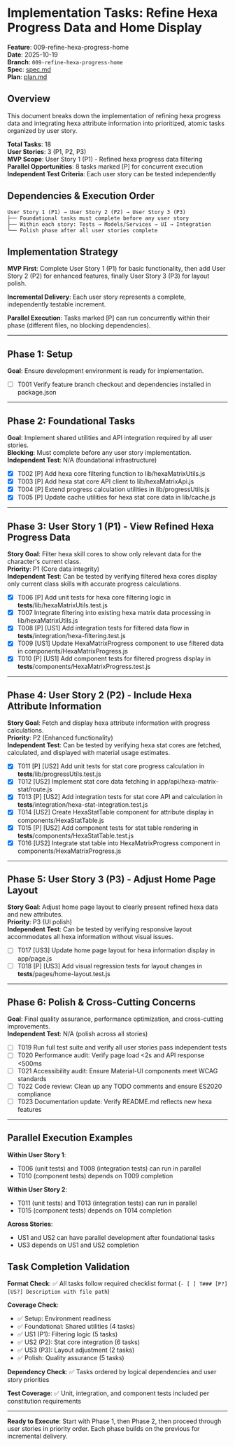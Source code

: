 # Implementation Tasks: Refine Hexa Progress Data and Home Display

**Feature**: 009-refine-hexa-progress-home  
**Date**: 2025-10-19  
**Branch**: `009-refine-hexa-progress-home`  
**Spec**: [spec.md](./spec.md)  
**Plan**: [plan.md](./plan.md)

## Overview

This document breaks down the implementation of refining hexa progress data and integrating hexa attribute information into prioritized, atomic tasks organized by user story.

**Total Tasks**: 18  
**User Stories**: 3 (P1, P2, P3)  
**MVP Scope**: User Story 1 (P1) - Refined hexa progress data filtering  
**Parallel Opportunities**: 8 tasks marked [P] for concurrent execution  
**Independent Test Criteria**: Each user story can be tested independently

## Dependencies & Execution Order

```
User Story 1 (P1) → User Story 2 (P2) → User Story 3 (P3)
├── Foundational tasks must complete before any user story
├── Within each story: Tests → Models/Services → UI → Integration
└── Polish phase after all user stories complete
```

## Implementation Strategy

**MVP First**: Complete User Story 1 (P1) for basic functionality, then add User Story 2 (P2) for enhanced features, finally User Story 3 (P3) for layout polish.

**Incremental Delivery**: Each user story represents a complete, independently testable increment.

**Parallel Execution**: Tasks marked [P] can run concurrently within their phase (different files, no blocking dependencies).

---

## Phase 1: Setup

**Goal**: Ensure development environment is ready for implementation.

- [ ] T001 Verify feature branch checkout and dependencies installed in package.json

---

## Phase 2: Foundational Tasks

**Goal**: Implement shared utilities and API integration required by all user stories.  
**Blocking**: Must complete before any user story implementation.  
**Independent Test**: N/A (foundational infrastructure)

- [x] T002 [P] Add hexa core filtering function to lib/hexaMatrixUtils.js
- [x] T003 [P] Add hexa stat core API client to lib/hexaMatrixApi.js
- [x] T004 [P] Extend progress calculation utilities in lib/progressUtils.js
- [x] T005 [P] Update cache utilities for hexa stat core data in lib/cache.js

---

## Phase 3: User Story 1 (P1) - View Refined Hexa Progress Data

**Story Goal**: Filter hexa skill cores to show only relevant data for the character's current class.  
**Priority**: P1 (Core data integrity)  
**Independent Test**: Can be tested by verifying filtered hexa cores display only current class skills with accurate progress calculations.

- [x] T006 [P] Add unit tests for hexa core filtering logic in **tests**/lib/hexaMatrixUtils.test.js
- [x] T007 Integrate filtering into existing hexa matrix data processing in lib/hexaMatrixUtils.js
- [x] T008 [P] [US1] Add integration tests for filtered data flow in **tests**/integration/hexa-filtering.test.js
- [x] T009 [US1] Update HexaMatrixProgress component to use filtered data in components/HexaMatrixProgress.js
- [x] T010 [P] [US1] Add component tests for filtered progress display in **tests**/components/HexaMatrixProgress.test.js

---

## Phase 4: User Story 2 (P2) - Include Hexa Attribute Information

**Story Goal**: Fetch and display hexa attribute information with progress calculations.  
**Priority**: P2 (Enhanced functionality)  
**Independent Test**: Can be tested by verifying hexa stat cores are fetched, calculated, and displayed with material usage estimates.

- [x] T011 [P] [US2] Add unit tests for stat core progress calculation in **tests**/lib/progressUtils.test.js
- [x] T012 [US2] Implement stat core data fetching in app/api/hexa-matrix-stat/route.js
- [x] T013 [P] [US2] Add integration tests for stat core API and calculation in **tests**/integration/hexa-stat-integration.test.js
- [x] T014 [US2] Create HexaStatTable component for attribute display in components/HexaStatTable.js
- [x] T015 [P] [US2] Add component tests for stat table rendering in **tests**/components/HexaStatTable.test.js
- [x] T016 [US2] Integrate stat table into HexaMatrixProgress component in components/HexaMatrixProgress.js

---

## Phase 5: User Story 3 (P3) - Adjust Home Page Layout

**Story Goal**: Adjust home page layout to clearly present refined hexa data and new attributes.  
**Priority**: P3 (UI polish)  
**Independent Test**: Can be tested by verifying responsive layout accommodates all hexa information without visual issues.

- [ ] T017 [US3] Update home page layout for hexa information display in app/page.js
- [ ] T018 [P] [US3] Add visual regression tests for layout changes in **tests**/pages/home-layout.test.js

---

## Phase 6: Polish & Cross-Cutting Concerns

**Goal**: Final quality assurance, performance optimization, and cross-cutting improvements.  
**Independent Test**: N/A (polish across all stories)

- [ ] T019 Run full test suite and verify all user stories pass independent tests
- [ ] T020 Performance audit: Verify page load <2s and API response <500ms
- [ ] T021 Accessibility audit: Ensure Material-UI components meet WCAG standards
- [ ] T022 Code review: Clean up any TODO comments and ensure ES2020 compliance
- [ ] T023 Documentation update: Verify README.md reflects new hexa features

---

## Parallel Execution Examples

**Within User Story 1**:

- T006 (unit tests) and T008 (integration tests) can run in parallel
- T010 (component tests) depends on T009 completion

**Within User Story 2**:

- T011 (unit tests) and T013 (integration tests) can run in parallel
- T015 (component tests) depends on T014 completion

**Across Stories**:

- US1 and US2 can have parallel development after foundational tasks
- US3 depends on US1 and US2 completion

## Task Completion Validation

**Format Check**: ✅ All tasks follow required checklist format (`- [ ] T### [P?] [US?] Description with file path`)

**Coverage Check**:

- ✅ Setup: Environment readiness
- ✅ Foundational: Shared utilities (4 tasks)
- ✅ US1 (P1): Filtering logic (5 tasks)
- ✅ US2 (P2): Stat core integration (6 tasks)
- ✅ US3 (P3): Layout adjustment (2 tasks)
- ✅ Polish: Quality assurance (5 tasks)

**Dependency Check**: ✅ Tasks ordered by logical dependencies and user story priorities

**Test Coverage**: ✅ Unit, integration, and component tests included per constitution requirements

---

**Ready to Execute**: Start with Phase 1, then Phase 2, then proceed through user stories in priority order. Each phase builds on the previous for incremental delivery.
